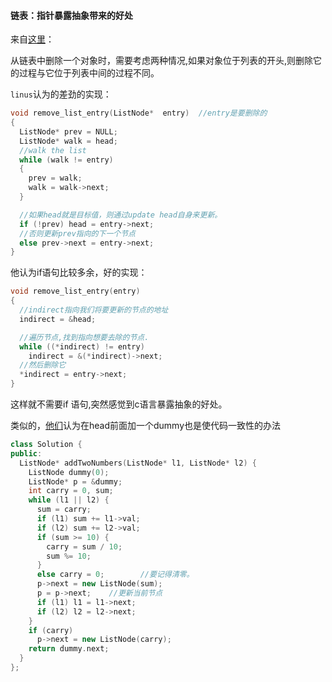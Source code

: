 ####  链表：指针暴露抽象带来的好处

来自[这里](https://medium.com/@bartobri/applying-the-linus-tarvolds-good-taste-coding-requirement-99749f37684a#.7axbqnfqm)： 

从链表中删除一个对象时，需要考虑两种情况,如果对象位于列表的开头,则删除它的过程与它位于列表中间的过程不同。

`linus`认为的差劲的实现：

```cpp
void remove_list_entry(ListNode*  entry)  //entry是要删除的
{
  ListNode* prev = NULL;
  ListNode* walk = head;
  //walk the list
  while (walk != entry)
  {
    prev = walk;
    walk = walk->next;
  }

  //如果head就是目标值，则通过update head自身来更新。
  if (!prev) head = entry->next;
  //否则更新prev指向的下一个节点
  else prev->next = entry->next;
}
```

他认为if语句比较多余，好的实现：

```cpp
void remove_list_entry(entry)
{
  //indirect指向我们将要更新的节点的地址
  indirect = &head;

  //遍历节点,找到指向想要去除的节点.
  while ((*indirect) != entry)
    indirect = &(*indirect)->next;
  //然后删除它
  *indirect = entry->next;
}
```

这样就不需要if 语句,突然感觉到c语言暴露抽象的好处。

类似的，[他们](https://coderscat.com/leetcode-add-two-numbers/)认为在head前面加一个dummy也是使代码一致性的办法

```cpp
class Solution {
public:
  ListNode* addTwoNumbers(ListNode* l1, ListNode* l2) {
    ListNode dummy(0);
    ListNode* p = &dummy;
    int carry = 0, sum;
    while (l1 || l2) {
      sum = carry;
      if (l1) sum += l1->val;
      if (l2) sum += l2->val;
      if (sum >= 10) {
        carry = sum / 10;
        sum %= 10;
      }
      else carry = 0;        //要记得清零。
      p->next = new ListNode(sum);
      p = p->next;    //更新当前节点
      if (l1) l1 = l1->next;
      if (l2) l2 = l2->next;
    }
    if (carry)
      p->next = new ListNode(carry);
    return dummy.next;
  }
};
```

